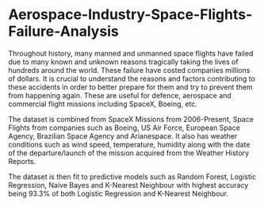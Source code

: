 # Aerospace-Industry-Space-Flights-Failure-Analysis

Throughout history, many manned and unmanned space flights have failed due to many known and unknown reasons tragically taking the lives of hundreds around the world. These failure have costed companies millions of dollars. It is crucial to understand the reasons and factors contributing to these accidents in order to better prepare for them and try to prevent them from happening again. These are useful for defence, aerospace and commercial flight missions including SpaceX, Boeing, etc. 

The dataset is combined from SpaceX Missions from 2006-Present, Space Flights from companies such as Boeing, US Air Force, European Space Agency, Brazilian Space Agency and Arianespace. It also has weather conditions such as wind speed, temperature, humidity along with the date of the departure/launch of the mission acquired from the Weather History Reports. 

The dataset is then fit to predictive models such as Random Forest, Logistic Regression, Naive Bayes and K-Nearest Neighbour with highest accuracy being 93.3% of both Logistic Regression and K-Nearest Neighbour.
